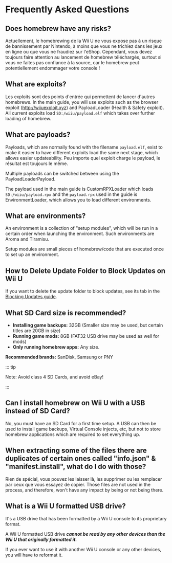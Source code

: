 # Frequently Asked Questions

## Does homebrew have any risks?

Actuellement, le homebrewing de la Wii U ne vous expose pas à un risque de bannissement par Nintendo, à moins que vous ne trichiez dans les jeux en ligne ou que vous ne fraudiez sur l'eShop. Cependant, vous devez toujours faire attention au lancement de homebrew téléchargés, surtout si vous ne faites pas confiance à la source, car le homebrew peut potentiellement endommager votre console !

## What are exploits?

Les exploits sont des points d'entrée qui permettent de lancer d'autres homebrews. In the main guide, you will use exploits such as the browser exploit (http://wiiuexploit.xyz) and PayloadLoader (Health & Safety exploit). All current exploits load `SD:/wiiu/payload.elf` which takes over further loading of homebrew.

## What are payloads?

Payloads, which are normally found with the filename `payload.elf`, exist to make it easier to have different exploits load the same next stage, which allows easier updateability. Peu importe quel exploit charge le payload, le résultat est toujours le même.

Multiple payloads can be switched between using the PayloadLoaderPayload.

The payload used in the main guide is CustomRPXLoader which loads `SD:/wiiu/payload.rpx` and the `payload.rpx` used in the guide is EnvironmentLoader, which allows you to load different environments.

## What are environments?

An environment is a collection of "setup modules", which will be run in a certain order when launching the environment. Such environments are Aroma and Tiramisu.

Setup modules are small pieces of homebrew/code that are executed once to set up an environment.

## How to Delete Update Folder to Block Updates on Wii U

If you want to delete the update folder to block updates, see its tab in the [Blocking Updates guide](block-updates).

## What SD Card size is recommended?

- **Installing game backups:** 32GB (Smaller size may be used, but certain titles are 20GB in size)
- **Running game mods:** 8GB (FAT32 USB drive may be used as well for mods)
- **Only running homebrew apps:** Any size.

**Recommended brands:** SanDisk, Samsung or PNY

::: tip

Note: Avoid class 4 SD Cards, and avoid eBay!

:::

## Can I install homebrew on Wii U with a USB instead of SD Card?

No, you must have an SD Card for a first time setup. A USB can then be used to install game backups, Virtual Console injects, etc, but not to store homebrew applications which are required to set everything up.

## When extracting some of the files there are duplicates of certain ones called "info.json" & "manifest.install", what do I do with those?

Rien de spécial, vous pouvez les laisser là, les supprimer ou les remplacer par ceux que vous essayez de copier. Those files are not used in the process, and therefore, won't have any impact by being or not being there.

## What is a Wii U formatted USB drive?

It's a USB drive that has been formatted by a Wii U console to its proprietary format.

A Wii U formatted USB drive _**cannot be read by any other devices than the Wii U that originally formatted it.**_

If you ever want to use it with another Wii U console or any other devices, you will have to reformat it.
